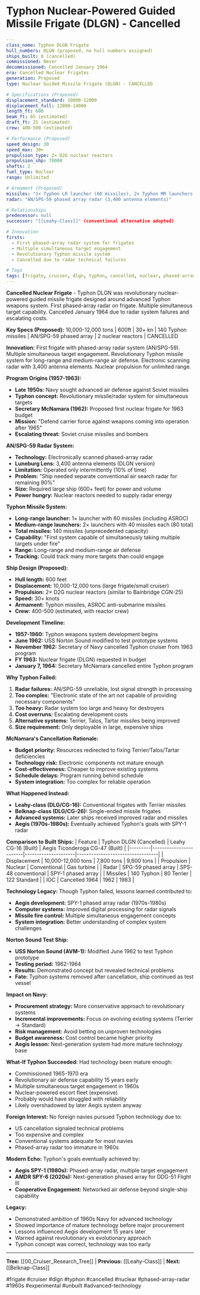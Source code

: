 # Typhon Nuclear-Powered Guided Missile Frigate (DLGN) - Cancelled

```yaml
---
class_name: Typhon DLGN Frigate
hull_numbers: DLGN (proposed, no hull numbers assigned)
ships_built: 0 (cancelled)
commissioned: Never
decommissioned: Cancelled January 1964
era: Cancelled Nuclear Frigates
generation: Proposed
type: Nuclear Guided Missile Frigate (DLGN) - CANCELLED

# Specifications (Proposed)
displacement_standard: 10000-12000
displacement_full: 12000-14000
length_ft: 600
beam_ft: 65 (estimated)
draft_ft: 25 (estimated)
crew: 400-500 (estimated)

# Performance (Proposed)
speed_design: 30
speed_max: 30+
propulsion_type: 2× D2G nuclear reactors
propulsion_shp: 70000
shafts: 2
fuel_type: Nuclear
range: Unlimited

# Armament (Proposed)
missiles: "1× Typhon LR launcher (60 missiles), 2× Typhon MR launchers (40 each, 80 total), ASROC"
radar: "AN/SPG-59 phased array radar (3,400 antenna elements)"

# Relationships
predecessor: null
successor: "[[Leahy-Class]]" (conventional alternative adopted)

# Innovation
firsts:
  - First phased-array radar system for frigates
  - Multiple simultaneous target engagement
  - Revolutionary Typhon missile system
  - Cancelled due to radar technical failures

# Tags
tags: [frigate, cruiser, dlgn, typhon, cancelled, nuclear, phased-array-radar, 1960s, experimental, unbuilt, advanced-technology]
---
```

**Cancelled Nuclear Frigate** - Typhon DLGN was revolutionary nuclear-powered guided missile frigate designed around advanced Typhon weapons system. First phased-array radar on frigate. Multiple simultaneous target capability. Cancelled January 1964 due to radar system failures and escalating costs.

**Key Specs (Proposed):** 10,000-12,000 tons | 600ft | 30+ kn | 140 Typhon missiles | AN/SPG-59 phased array | 2 nuclear reactors | CANCELLED

**Innovation:** First frigate with phased-array radar system (AN/SPG-59). Multiple simultaneous target engagement. Revolutionary Typhon missile system for long-range and medium-range air defense. Electronic scanning radar with 3,400 antenna elements. Nuclear propulsion for unlimited range.

**Program Origins (1957-1963):**
- **Late 1950s:** Navy sought advanced air defense against Soviet missiles
- **Typhon concept:** Revolutionary missile/radar system for simultaneous targets
- **Secretary McNamara (1962):** Proposed first nuclear frigate for 1963 budget
- **Mission:** "Defend carrier force against weapons coming into operation after 1965"
- **Escalating threat:** Soviet cruise missiles and bombers

**AN/SPG-59 Radar System:**
- **Technology:** Electronically scanned phased-array radar
- **Luneburg Lens:** 3,400 antenna elements (DLGN version)
- **Limitation:** Operated only intermittently (10% of time)
- **Problem:** "Ship needed separate conventional air search radar for remaining 90%"
- **Size:** Required large ship (600+ feet) for power and volume
- **Power hungry:** Nuclear reactors needed to supply radar energy

**Typhon Missile System:**
- **Long-range launcher:** 1× launcher with 60 missiles (including ASROC)
- **Medium-range launchers:** 2× launchers with 40 missiles each (80 total)
- **Total missiles:** 140 missiles (unprecedented capacity)
- **Capability:** "First system capable of simultaneously taking multiple targets under fire"
- **Range:** Long-range and medium-range air defense
- **Tracking:** Could track many more targets than could engage

**Ship Design (Proposed):**
- **Hull length:** 600 feet
- **Displacement:** 10,000-12,000 tons (large frigate/small cruiser)
- **Propulsion:** 2× D2G nuclear reactors (similar to Bainbridge CGN-25)
- **Speed:** 30+ knots
- **Armament:** Typhon missiles, ASROC anti-submarine missiles
- **Crew:** 400-500 (estimated, with reactor crew)

**Development Timeline:**
- **1957-1960:** Typhon weapons system development begins
- **June 1962:** USS Norton Sound modified to test prototype systems
- **November 1962:** Secretary of Navy cancelled Typhon cruiser from 1963 program
- **FY 1963:** Nuclear frigate (DLGN) requested in budget
- **January 7, 1964:** Secretary McNamara cancelled entire Typhon program

**Why Typhon Failed:**
1. **Radar failures:** AN/SPG-59 unreliable, lost signal strength in processing
2. **Too complex:** "Electronic state of the art not capable of providing necessary components"
3. **Too heavy:** Radar system too large and heavy for destroyers
4. **Cost overruns:** Escalating development costs
5. **Alternative systems:** Terrier, Talos, Tartar missiles being improved
6. **Size requirement:** Only deployable in large, expensive ships

**McNamara's Cancellation Rationale:**
- **Budget priority:** Resources redirected to fixing Terrier/Talos/Tartar deficiencies
- **Technology risk:** Electronic components not mature enough
- **Cost-effectiveness:** Cheaper to improve existing systems
- **Schedule delays:** Program running behind schedule
- **System integration:** Too complex for reliable operation

**What Happened Instead:**
- **Leahy-class (DLG/CG-16):** Conventional frigates with Terrier missiles
- **Belknap-class (DLG/CG-26):** Single-ended missile frigates
- **Advanced systems:** Later ships received improved radar and missiles
- **Aegis (1970s-1980s):** Eventually achieved Typhon's goals with SPY-1 radar

**Comparison to Built Ships:**
| Feature | Typhon DLGN (Cancelled) | Leahy CG-16 (Built) | Aegis Ticonderoga CG-47 (Built) |
|---------|------------------------|---------------------|----------------------------------|
| Displacement | 10,000-12,000 tons | 7,800 tons | 9,600 tons |
| Propulsion | Nuclear | Conventional | Gas turbine |
| Radar | SPG-59 phased array | SPS-48 conventional | SPY-1 phased array |
| Missiles | 140 Typhon | 80 Terrier | 122 Standard |
| IOC | Cancelled 1964 | 1962 | 1983 |

**Technology Legacy:**
Though Typhon failed, lessons learned contributed to:
- **Aegis development:** SPY-1 phased array radar (1970s-1980s)
- **Computer systems:** Improved digital processing for radar signals
- **Missile fire control:** Multiple simultaneous engagement concepts
- **System integration:** Better understanding of complex system challenges

**Norton Sound Test Ship:**
- **USS Norton Sound (AVM-1):** Modified June 1962 to test Typhon prototype
- **Testing period:** 1962-1964
- **Results:** Demonstrated concept but revealed technical problems
- **Fate:** Typhon systems removed after cancellation, ship continued as test vessel

**Impact on Navy:**
- **Procurement strategy:** More conservative approach to revolutionary systems
- **Incremental improvements:** Focus on evolving existing systems (Terrier → Standard)
- **Risk management:** Avoid betting on unproven technologies
- **Budget awareness:** Cost control became higher priority
- **Aegis lesson:** Next-generation system had more mature technology base

**What-If Typhon Succeeded:**
Had technology been mature enough:
- Commissioned 1965-1970 era
- Revolutionary air defense capability 15 years early
- Multiple simultaneous target engagement in 1960s
- Nuclear-powered escort fleet (expensive)
- Probably would have struggled with reliability
- Likely overshadowed by later Aegis system anyway

**Foreign Interest:**
No foreign navies pursued Typhon technology due to:
- US cancellation signaled technical problems
- Too expensive and complex
- Conventional systems adequate for most navies
- Phased-array radar too immature in 1960s

**Modern Echo:**
Typhon's goals eventually achieved by:
- **Aegis SPY-1 (1980s):** Phased-array radar, multiple target engagement
- **AMDR SPY-6 (2020s):** Next-generation phased array for DDG-51 Flight III
- **Cooperative Engagement:** Networked air defense beyond single-ship capability

**Legacy:**
- Demonstrated ambition of 1960s Navy for advanced technology
- Showed importance of mature technology before major procurement
- Lessons influenced Aegis development 15 years later
- Warned against revolutionary vs evolutionary approach
- Typhon concept was correct, technology was too early

---
**Tree:** [[00_Cruiser_Research_Tree]] | **Previous:** [[Leahy-Class]] | **Next:** [[Belknap-Class]]

#frigate #cruiser #dlgn #typhon #cancelled #nuclear #phased-array-radar #1960s #experimental #unbuilt #advanced-technology
